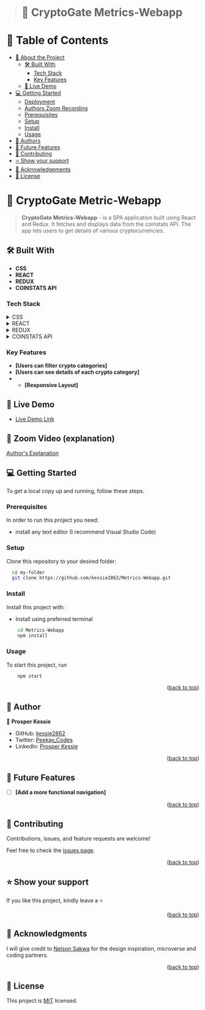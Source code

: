 > # 📖 CryptoGate Metrics-Webapp

# 📗 Table of Contents

- [📖 About the Project](#about-project)
  - [🛠 Built With](#built-with)
    - [Tech Stack](#tech-stack)
    - [Key Features](#key-features)
  - [🚀 Live Demo](#live-demo)
- [💻 Getting Started](#getting-started)
  - [Deployment](#live-demo)
  - [Authors Zoom Recording](#zoom)
  - [Prerequisites](#prerequisites)
  - [Setup](#setup)
  - [Install](#install)
  - [Usage](#usage)
- [👥 Authors](#authors)
- [🔭 Future Features](#future-features)
- [🤝 Contributing](#contributing)
- [⭐️ Show your support](#support)
- [🙏 Acknowledgements](#acknowledgements)
- [📝 License](#license)

# 📖 CryptoGate Metric-Webapp <a name="about-project"></a>

> **CryptoGate Metrics-Webapp** - is a SPA application built using React and Redux. It fetches and displays data from the coinstats API. The app lets users to get details of various cryptocurrencies.

## 🛠 Built With <a name="built-with"></a>

- **CSS**
- **REACT**
- **REDUX**
- **COINSTATS API**

### Tech Stack <a name="tech-stack"></a>

<details>
  <summary>CSS</summary>
  <ul>
    <li><a href="https://developer.mozilla.org/en-US/docs/Web/CSS">CSS</a></li>
  </ul>
</details>

<details>
  <summary>REACT</summary>
  <ul>
    <li><a href="https://legacy.reactjs.org/docs/getting-started.html">REACT</a></li>
  </ul>
</details>

<details>
  <summary>REDUX</summary>
  <ul>
    <li><a href="https://react-redux.js.org/">REDUX</a></li>
  </ul>
</details>

<details>
  <summary>COINSTATS API</summary>
  <ul>
    <li><a href="https://documenter.getpostman.com/view/5734027/RzZ6Hzr3?version=latest#032b7e87-b11d-4d05-9f54-024cfd7e8a5c">COINSTATS API</a></li>
  </ul>
</details>

### Key Features <a name="key-features"></a>

- **[Users can filter crypto categories]**
- **[Users can see details of each crypto category]**
- - **[Responsive Layout]**

<!-- GETTING STARTED -->

<!-- LIVE DEMO LINK -->

## 🚀 Live Demo <a name="live-demo"></a>

- [Live Demo Link](https://cryptogate-metrics-webapp.netlify.app/)

## 🚀 Zoom Video (explanation) <a name="zoom"></a>

[Author's Explanation](https://www.loom.com/share/7c608a3bf20047e392b07468c5311006?sid=6c0196af-ef6b-4b73-a663-9ef3a98dad44)

## 💻 Getting Started <a name="getting-started"></a>

To get a local copy up and running, follow these steps.

### Prerequisites

In order to run this project you need:

- install any text editor (I recommend Visual Studio Code)

### Setup

Clone this repository to your desired folder:

```sh
  cd my-folder
  git clone https://github.com/kessie2862/Metrics-Webapp.git
```

### Install

Install this project with:

- Install using preferred terminal

```sh
    cd Metrics-Webapp
    npm install
```

### Usage

To start this project, run

```sh
    npm start
```

<p align="right">(<a href="#readme-top">back to top</a>)</p>
<!-- AUTHORS -->

## 👥 Author <a name="authors"></a>

👤 **Prosper Kessie**

- GitHub: [kessie2862](https://github.com/kessie2862)
- Twitter: [Peekay_Codes](https://twitter.com/Peekay_Codes)
- LinkedIn: [Prosper Kessie](https://www.linkedin.com/in/prosperkessie/)

<p align="right">(<a href="#readme-top">back to top</a>)</p>
<!-- FUTURE FEATURES -->

## 🔭 Future Features <a name="future-features"></a>

- [ ] **[Add a more functional navigation]**

<p align="right">(<a href="#readme-top">back to top</a>)</p>

<!-- CONTRIBUTING -->

## 🤝 Contributing <a name="contributing"></a>

Contributions, issues, and feature requests are welcome!

Feel free to check the [issues page](https://github.com/kessie2862/Metrics-Webapp/issues).

<p align="right">(<a href="#readme-top">back to top</a>)</p>

<!-- SUPPORT -->

## ⭐️ Show your support <a name="support"></a>

If you like this project, kindly leave a ⭐

<p align="right">(<a href="#readme-top">back to top</a>)</p>

<!-- ACKNOWLEDGEMENTS -->

## 🙏 Acknowledgments <a name="acknowledgements"></a>

I will give credit to [Nelson Sakwa]( https://www.behance.net/sakwadesignstudio) for the design inspiration, microverse and coding partners.

<p align="right">(<a href="#readme-top">back to top</a>)</p>

<!-- LICENSE -->

## 📝 License <a name="license"></a>

This project is [MIT](https://github.com/kessie2862/Metrics-Webapp/blob/dev/LICENSE) licensed.
